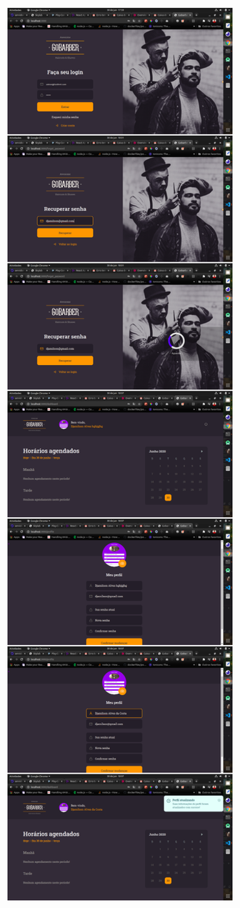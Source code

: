 ![](./imagens/0101.png)
![](./imagens/0102.png)
![](./imagens/0103.png)
![](./imagens/0104.png)
![](./imagens/0105.png)
![](./imagens/0106.png)
![](./imagens/0107.png)
